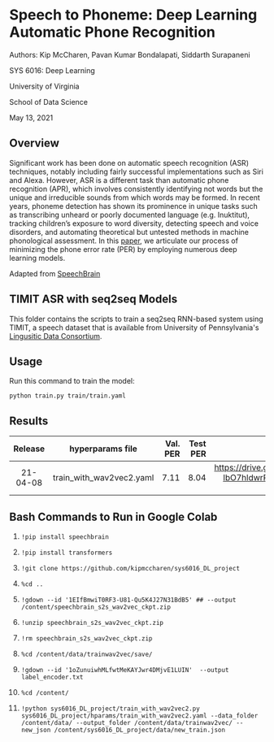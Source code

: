 # Speech to Phoneme: Deep Learning Automatic Phone Recognition

Authors: Kip McCharen, Pavan Kumar Bondalapati, Siddarth Surapaneni

SYS 6016: Deep Learning

University of Virginia

School of Data Science

May 13, 2021

## Overview

Significant work has been done on automatic speech recognition (ASR) techniques, notably including fairly successful implementations such as Siri and Alexa. However, ASR is a different task than automatic phone recognition (APR), which involves consistently identifying not words but the unique and irreducible sounds from which words may be formed. In recent years, phoneme detection has shown its prominence in unique tasks such as transcribing unheard or poorly documented language (e.g. Inuktitut), tracking children’s exposure to word diversity, detecting speech and voice disorders, and automating theoretical but untested methods in machine phonological assessment. In this [paper](./paper.pdf), we articulate our process of minimizing the phone error rate (PER) by employing numerous deep learning models.

Adapted from [SpeechBrain](https://github.com/speechbrain/speechbrain/tree/develop/recipes/TIMIT/ASR/seq2seq)

## TIMIT ASR with seq2seq Models

This folder contains the scripts to train a seq2seq RNN-based system using TIMIT, a speech dataset that is available from University of Pennsylvania's [Lingusitic Data Consortium](https://catalog.ldc.upenn.edu/LDC93S1).

## Usage

Run this command to train the model:

`python train.py train/train.yaml`

## Results

| Release | hyperparams file | Val. PER | Test PER | Model link | GPUs |
|:-------------:|:---------------------------:| -----:| -----:| --------:| :-----------:|
| 21-04-08 | train_with_wav2vec2.yaml |  7.11 | 8.04 | https://drive.google.com/drive/folders/1-IbO7hldwrRh4rwz9xAYzKeeMe57YIiq?usp=sharing | 1xV100 32GB |

## Bash Commands to Run in Google Colab

1. `!pip install speechbrain`

2. `!pip install transformers`

3. `!git clone https://github.com/kipmccharen/sys6016_DL_project`

4. `%cd ..`

5. `!gdown --id '1EIfBmwiT0RF3-U81-Qu5K4J27N31BdB5' ## --output /content/speechbrain_s2s_wav2vec_ckpt.zip`

6. `!unzip speechbrain_s2s_wav2vec_ckpt.zip`

7. `!rm speechbrain_s2s_wav2vec_ckpt.zip`

8. `%cd /content/data/trainwav2vec/save/`

9. `!gdown --id '1oZunuiwhMLfwtMeKAYJwr4DMjvE1LUIN'  --output label_encoder.txt`

10. `%cd /content/`

11. `!python sys6016_DL_project/train_with_wav2vec2.py sys6016_DL_project/hparams/train_with_wav2vec2.yaml --data_folder /content/data/ --output_folder /content/data/trainwav2vec/ --new_json /content/sys6016_DL_project/data/new_train.json`
